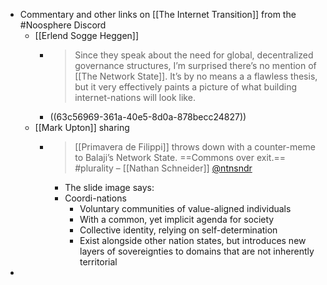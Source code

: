 - Commentary and other links on [[The Internet Transition]] from the #Noosphere Discord
	- [[Erlend Sogge Heggen]]
		- > Since they speak about the need for global, decentralized governance structures, I’m surprised there’s no mention of [[The Network State]]. It’s by no means a a flawless thesis, but it very effectively paints a picture of what building internet-nations will look like.
		- ((63c56969-361a-40e5-8d0a-878becc24827))
	- [[Mark Upton]] sharing
		- > [[Primavera de Filippi]] throws down with a counter-meme to Balaji’s Network State. ==Commons over exit.== #plurality – [[Nathan Schneider]] [@ntnsndr](https://social.coop/@ntnsndr/109684663573518292)
			- The slide image says:
			- Coordi-nations
				- Voluntary communities of value-aligned individuals
				- With a common, yet implicit agenda for society
				- Collective identity, relying on self-determination
				- Exist alongside other nation states, but introduces new layers of sovereignties to domains that are not inherently territorial
-